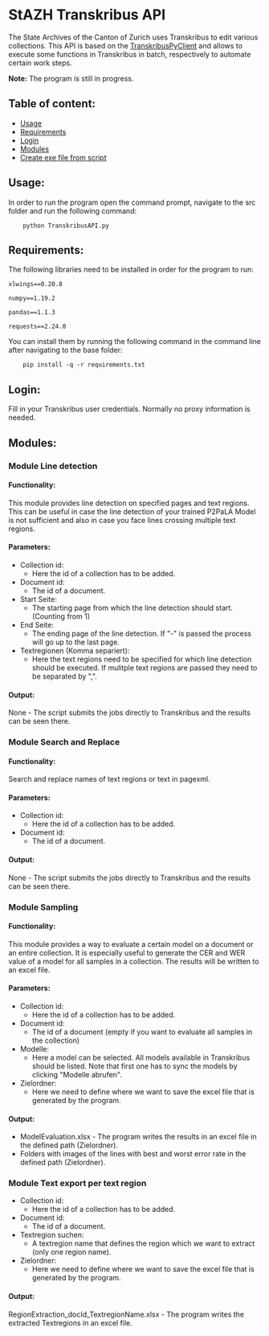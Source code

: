 # StAZH Transkribus API
The State Archives of the Canton of Zurich uses Transkribus to edit various collections. This API is based on the [TranskribusPyClient](https://github.com/Transkribus/TranskribusPyClient) and allows to execute some functions in Transkribus in batch, respectively to automate certain work steps.

**Note:** The program is still in progress.

## Table of content:
- [Usage](#usage)
- [Requirements](#requirements)
- [Login](#login)
- [Modules](#modules)
- [Create exe file from script](#create-exe-file-from-script)

## Usage:

In order to run the program open the command prompt, navigate to the src folder and run the following command:

```
	python TranskribusAPI.py
```

## Requirements:

The following libraries need to be installed in order for the program to run:

```
xlwings==0.20.8

numpy==1.19.2

pandas==1.1.3

requests==2.24.0
```

You can install them by running the following command in the command line after navigating to the base folder:

```
	pip install -q -r requirements.txt
```
## Login:

Fill in your Transkribus user credentials. Normally no proxy information is needed. 

## Modules:
### Module Line detection 

#### Functionality:

This module provides line detection on specified pages and text regions. 
This can be useful in case the line detection of your trained P2PaLA Model is not sufficient and also in case you face lines crossing multiple text regions.

#### Parameters:
- Collection id:
	- Here the id of a collection has to be added.
- Document id:
	- The id of a document.
- Start Seite:
	- The starting page from which the line detection should start. (Counting from 1)
- End Seite:
	- The ending page of the line detection. If "-" is passed the process will go up to the last page.
- Textregionen (Komma separiert):
	- Here the text regions need to be specified for which line detection should be executed. If mulitple text regions are passed they need to be separated by ",".

#### Output:

None - The script submits the jobs directly to Transkribus and the results can be seen there.

### Module Search and Replace

#### Functionality:

Search and replace names of text regions or text in pagexml.

#### Parameters:
- Collection id:
	- Here the id of a collection has to be added.
- Document id:
	- The id of a document.
	
#### Output:

None - The script submits the jobs directly to Transkribus and the results can be seen there.

### Module Sampling

#### Functionality:

This module provides a way to evaluate a certain model on a document or an entire collection. It is especially useful to generate the CER and WER value of a model for all samples in a collection. The results will be written to an excel file.

#### Parameters:

- Collection id:
	- Here the id of a collection has to be added.
- Document id:
	- The id of a document (empty if you want to evaluate all samples in the collection) 
- Modelle:
	- Here a model can be selected. All models available in Transkribus should be listed.
	  Note that first one has to sync the models by clicking "Modelle abrufen".
- Zielordner:
	- Here we need to define where we want to save the excel file that is generated by the program.

#### Output:

- ModelEvaluation.xlsx - The program writes the results in an excel file in the defined path (Zielordner).
- Folders with images of the lines with best and worst error rate in the defined path (Zielordner).

### Module Text export per text region

- Collection id:
	- Here the id of a collection has to be added.
- Document id:
	- The id of a document.
- Textregion suchen:
	- A textregion name that defines the region which we want to extract (only one region name).
- Zielordner:
	- Here we need to define where we want to save the excel file that is generated by the program.
#### Output:

RegionExtraction_docId_TextregionName.xlsx - The program writes the extracted Textregions in an excel file.

